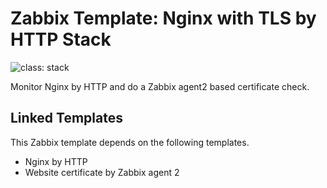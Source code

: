 # Zabbix Template: Nginx with TLS by HTTP Stack

![class: stack](https://img.shields.io/badge/class-stack-00c9bf)

Monitor Nginx by HTTP and do a Zabbix agent2 based certificate check.

## Linked Templates

This Zabbix template depends on the following templates.

* Nginx by HTTP
* Website certificate by Zabbix agent 2
